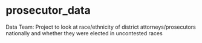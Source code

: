 # prosecutor_data
Data Team: Project to look at race/ethnicity of district attorneys/prosecutors nationally and whether they were elected in uncontested races
